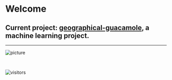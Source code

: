 # Welcome

## Current project: [geographical-guacamole](https://github.com/isaac-underwood/geographical-guacamole), a machine learning project.

---

![picture](https://raw.githubusercontent.com/saadeghi/saadeghi/master/dino.gif)

<br />

 ![visitors](https://visitor-badge.laobi.icu/badge?page_id=isaac-underwood.isaac-underwood)

<!--
**isaac-underwood/isaac-underwood** is a ✨ _special_ ✨ repository because its `README.md` (this file) appears on your GitHub profile.
